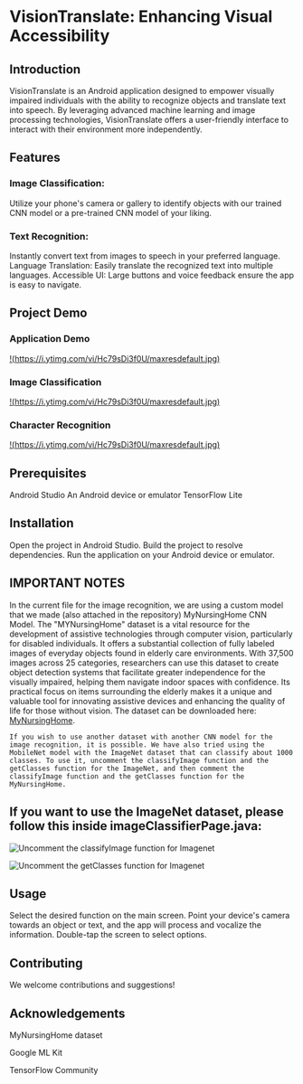 # VisionTranslate: Enhancing Visual Accessibility

## Introduction
VisionTranslate is an Android application designed to empower visually impaired individuals with the ability to recognize objects and translate text into speech. By leveraging advanced machine learning and image processing technologies, VisionTranslate offers a user-friendly interface to interact with their environment more independently.

## Features
### Image Classification: 
Utilize your phone's camera or gallery to identify objects with our trained CNN model or a pre-trained CNN model of your liking.
### Text Recognition: 
Instantly convert text from images to speech in your preferred language.
Language Translation: Easily translate the recognized text into multiple languages.
Accessible UI: Large buttons and voice feedback ensure the app is easy to navigate.

## Project Demo

### Application Demo
[!(https://i.ytimg.com/vi/Hc79sDi3f0U/maxresdefault.jpg)](https://github.com/Verayzon/vision-translate/assets/118662867/1026042b-4a54-484e-9c10-8875e0d34ed3)

### Image Classification
[!(https://i.ytimg.com/vi/Hc79sDi3f0U/maxresdefault.jpg)](https://github.com/Verayzon/vision-translate/assets/118662867/6aef3089-7852-4fa9-83eb-e86130601a4d)

### Character Recognition
[!(https://i.ytimg.com/vi/Hc79sDi3f0U/maxresdefault.jpg)](https://github.com/Verayzon/vision-translate/assets/118662867/e47eef33-0817-4072-b321-c20177ef63e6)

## Prerequisites
Android Studio
An Android device or emulator
TensorFlow Lite

## Installation
Open the project in Android Studio.
Build the project to resolve dependencies.
Run the application on your Android device or emulator.

## IMPORTANT NOTES
In the current file for the image recognition, we are using a custom model that we made (also attached in the repository) MyNursingHome CNN Model. The "MYNursingHome" dataset is a vital resource for the development of assistive technologies through computer vision, particularly for disabled individuals. It offers a substantial collection of fully labeled images of everyday objects found in elderly care environments. With 37,500 images across 25 categories, researchers can use this dataset to create object detection systems that facilitate greater independence for the visually impaired, helping them navigate indoor spaces with confidence. Its practical focus on items surrounding the elderly makes it a unique and valuable tool for innovating assistive devices and enhancing the quality of life for those without vision. The dataset can be downloaded here: [MyNursingHome](https://data.mendeley.com/datasets/fpctx3svzd/1).

`If you wish to use another dataset with another CNN model for the image recognition, it is possible. We have also tried using the MobileNet model with the ImageNet dataset that can classify about 1000 classes. To use it, uncomment the classifyImage function and the getClasses function for the ImageNet, and then comment the classifyImage function and the getClasses function for the MyNursingHome.`

## If you want to use the ImageNet dataset, please follow this inside imageClassifierPage.java:
![Uncomment the classifyImage function for Imagenet](https://github.com/Verayzon/vision-translate/assets/118662867/0bb780ec-1257-464a-bc1b-46d7ac88d01b)

![Uncomment the getClasses function for Imagenet](https://github.com/Verayzon/vision-translate/assets/118662867/54997507-ca77-4a83-91aa-328f96e122c2)

## Usage
Select the desired function on the main screen. Point your device's camera towards an object or text, and the app will process and vocalize the information. Double-tap the screen to select options.

## Contributing
We welcome contributions and suggestions!

## Acknowledgements
MyNursingHome dataset

Google ML Kit

TensorFlow Community
